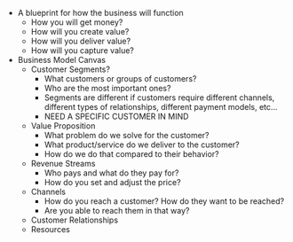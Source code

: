 -  A blueprint for how the business will function
	- How you will get money?
	- How will you create value?
	- How will you deliver value?
	- How will you capture value?
- Business Model Canvas
	- Customer Segments?
		- What customers or groups of customers?
		- Who are the most important ones?
		- Segments are different if customers require different channels, different types of relationships, different payment models, etc...
		- NEED A SPECIFIC CUSTOMER IN MIND
	- Value Proposition
		- What problem do we solve for the customer?
		- What product/service do we deliver to the customer?
		- How do we do that compared to their behavior?
	- Revenue Streams
		- Who pays and what do they pay for?
		- How do you set and adjust the price?
	- Channels
		- How do you reach a customer? How do they want to be reached?
		- Are you able to reach them in that way?
	- Customer Relationships
	- Resources